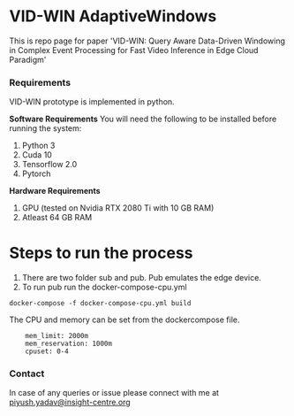 # VID-WIN AdaptiveWindows

This is repo page for paper 'VID-WIN: Query Aware Data-Driven Windowing in Complex Event Processing for Fast Video Inference in Edge Cloud Paradigm'

### Requirements
VID-WIN prototype is implemented in python.

**Software Requirements**
You will need the following to be installed before running the system:
1. Python 3
2. Cuda 10
3. Tensorflow 2.0
4. Pytorch

**Hardware Requirements**
1. GPU (tested on Nvidia RTX 2080 Ti with 10 GB RAM)
2. Atleast 64 GB RAM


# Steps to run the process
1. There are two folder sub and pub. Pub emulates the edge device.
2. To run pub run the docker-compose-cpu.yml

```
docker-compose -f docker-compose-cpu.yml build
```
The CPU and memory can be set from the dockercompose file.
```
    mem_limit: 2000m
    mem_reservation: 1000m
    cpuset: 0-4
```


### Contact
In case of any queries or issue please connect with me at piyush.yadav@insight-centre.org


